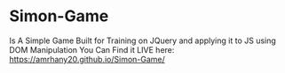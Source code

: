 # Simon-Game
Is A Simple Game Built for
Training on JQuery and applying it to JS using DOM Manipulation
You Can Find it LIVE here: https://amrhany20.github.io/Simon-Game/
